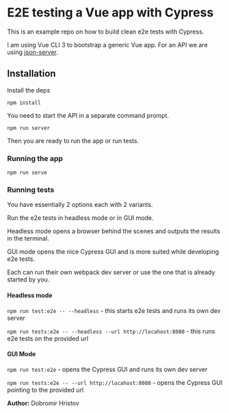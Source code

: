 # E2E testing a Vue app with Cypress

This is an example repo on how to build clean e2e tests with Cypress.

I am using Vue CLI 3 to bootstrap a generic Vue app. For an API we are using [json-server](https://github.com/typicode/json-server).

## Installation
Install the deps

`npm install`

You need to start the API in a separate command prompt.

`npm run server` 
 
Then you are ready to run the app or run tests.

### Running the app

`npm run serve`

### Running tests
You have essentially 2 options each with 2 variants. 

Run the e2e tests in headless mode or in GUI mode. 

Headless mode opens a browser behind the scenes
and outputs the results in the terminal.

GUI mode opens the nice Cypress GUI and is more suited while developing e2e tests.

Each can run their own webpack dev server or use the one that is already started by you.

#### Headless mode
`npm run test:e2e -- --headless` - this starts e2e tests and runs its own dev server

`npm run tests:e2e -- --headless --url http://locahost:8080` - this runs e2e tests on the provided url

#### GUI Mode
`npm run test:e2e` - opens the Cypress GUI and runs its own dev server

`npm run tests:e2e -- --url http://locahost:8080` - opens the Cypress GUI pointing to the provided url


**Author:** Dobromir Hristov
